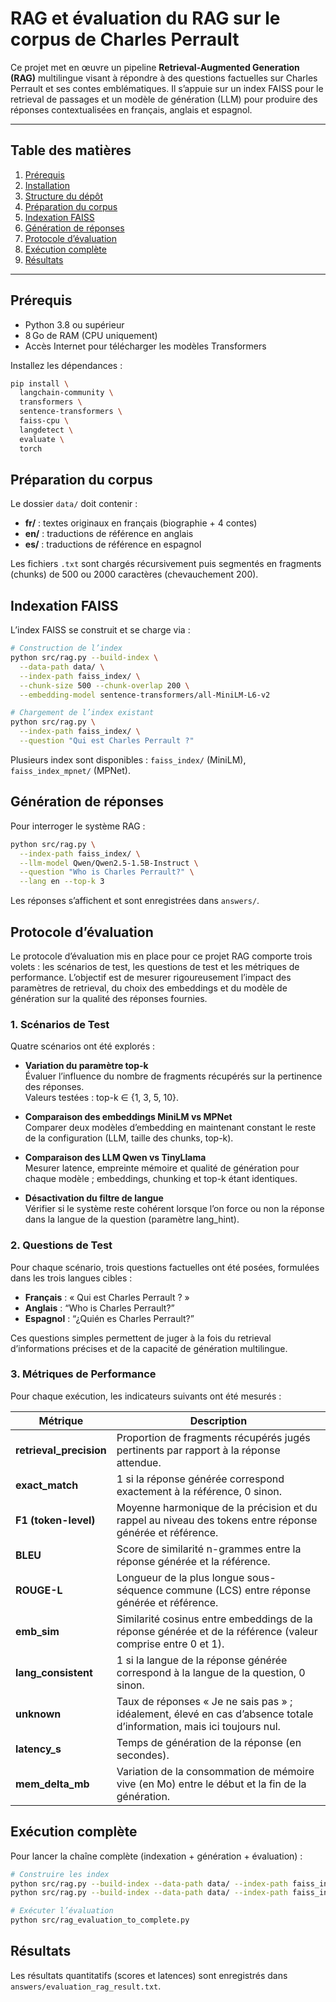 # RAG et évaluation du RAG sur le corpus de Charles Perrault

Ce projet met en œuvre un pipeline **Retrieval-Augmented Generation (RAG)** multilingue visant à répondre à des questions factuelles sur Charles Perrault et ses contes emblématiques. Il s’appuie sur un index FAISS pour le retrieval de passages et un modèle de génération (LLM) pour produire des réponses contextualisées en français, anglais et espagnol.

---

## Table des matières

1. [Prérequis](#prérequis)
2. [Installation](#installation)
3. [Structure du dépôt](#structure-du-dépôt)
4. [Préparation du corpus](#préparation-du-corpus)
5. [Indexation FAISS](#indexation-faiss)
6. [Génération de réponses](#génération-de-réponses)
7. [Protocole d’évaluation](#protocole-d%C3%A9valuation)
8. [Exécution complète](#ex%C3%A9cution-compl%C3%A8te)
9. [Résultats](#r%C3%A9sultats)

---

## Prérequis

* Python 3.8 ou supérieur
* 8 Go de RAM (CPU uniquement)
* Accès Internet pour télécharger les modèles Transformers

Installez les dépendances :

```bash
pip install \
  langchain-community \
  transformers \
  sentence-transformers \
  faiss-cpu \
  langdetect \
  evaluate \
  torch
```


## Préparation du corpus

Le dossier `data/` doit contenir :

* **fr/** : textes originaux en français (biographie + 4 contes)
* **en/** : traductions de référence en anglais
* **es/** : traductions de référence en espagnol

Les fichiers `.txt` sont chargés récursivement puis segmentés en fragments (chunks) de 500 ou 2000 caractères (chevauchement 200).

## Indexation FAISS

L’index FAISS se construit et se charge via :

```bash
# Construction de l’index
python src/rag.py --build-index \
  --data-path data/ \
  --index-path faiss_index/ \
  --chunk-size 500 --chunk-overlap 200 \
  --embedding-model sentence-transformers/all-MiniLM-L6-v2

# Chargement de l’index existant
python src/rag.py \
  --index-path faiss_index/ \
  --question "Qui est Charles Perrault ?"
```

Plusieurs index sont disponibles : `faiss_index/` (MiniLM), `faiss_index_mpnet/` (MPNet).

## Génération de réponses

Pour interroger le système RAG :

```bash
python src/rag.py \
  --index-path faiss_index/ \
  --llm-model Qwen/Qwen2.5-1.5B-Instruct \
  --question "Who is Charles Perrault?" \
  --lang en --top-k 3
```

Les réponses s’affichent et sont enregistrées dans `answers/`.

## Protocole d’évaluation

Le protocole d’évaluation mis en place pour ce projet RAG comporte trois volets : les scénarios de test, les questions de test et les métriques de performance. L’objectif est de mesurer rigoureusement l’impact des paramètres de retrieval, du choix des embeddings et du modèle de génération sur la qualité des réponses fournies.

### 1. Scénarios de Test
Quatre scénarios ont été explorés :

- **Variation du paramètre top-k**  
  Évaluer l’influence du nombre de fragments récupérés sur la pertinence des réponses.  
  Valeurs testées : top-k ∈ {1, 3, 5, 10}.

- **Comparaison des embeddings MiniLM vs MPNet**  
  Comparer deux modèles d’embedding en maintenant constant le reste de la configuration (LLM, taille des chunks, top-k).

- **Comparaison des LLM Qwen vs TinyLlama**  
  Mesurer latence, empreinte mémoire et qualité de génération pour chaque modèle ; embeddings, chunking et top-k étant identiques.

- **Désactivation du filtre de langue**  
  Vérifier si le système reste cohérent lorsque l’on force ou non la réponse dans la langue de la question (paramètre lang_hint).

### 2. Questions de Test
Pour chaque scénario, trois questions factuelles ont été posées, formulées dans les trois langues cibles :

- **Français** : « Qui est Charles Perrault ? »  
- **Anglais** : “Who is Charles Perrault?”  
- **Espagnol** : “¿Quién es Charles Perrault?”  

Ces questions simples permettent de juger à la fois du retrieval d’informations précises et de la capacité de génération multilingue.

### 3. Métriques de Performance
Pour chaque exécution, les indicateurs suivants ont été mesurés :

| **Métrique**         | **Description**                                                                 |
|----------------------|---------------------------------------------------------------------------------|
| **retrieval_precision** | Proportion de fragments récupérés jugés pertinents par rapport à la réponse attendue. |
| **exact_match**      | 1 si la réponse générée correspond exactement à la référence, 0 sinon.          |
| **F1 (token-level)** | Moyenne harmonique de la précision et du rappel au niveau des tokens entre réponse générée et référence. |
| **BLEU**             | Score de similarité n-grammes entre la réponse générée et la référence.         |
| **ROUGE-L**          | Longueur de la plus longue sous-séquence commune (LCS) entre réponse générée et référence. |
| **emb_sim**          | Similarité cosinus entre embeddings de la réponse générée et de la référence (valeur comprise entre 0 et 1). |
| **lang_consistent**  | 1 si la langue de la réponse générée correspond à la langue de la question, 0 sinon. |
| **unknown**          | Taux de réponses « Je ne sais pas » ; idéalement, élevé en cas d’absence totale d’information, mais ici toujours nul. |
| **latency_s**        | Temps de génération de la réponse (en secondes).                                |
| **mem_delta_mb**     | Variation de la consommation de mémoire vive (en Mo) entre le début et la fin de la génération. |


## Exécution complète

Pour lancer la chaîne complète (indexation + génération + évaluation) :

```bash
# Construire les index
python src/rag.py --build-index --data-path data/ --index-path faiss_index_*/ ...
python src/rag.py --build-index --data-path data/ --index-path faiss_index_mpnet/ --embedding-model paraphrase-multilingual-mpnet-base-v2 ...

# Exécuter l’évaluation
python src/rag_evaluation_to_complete.py
```

## Résultats

Les résultats quantitatifs (scores et latences) sont enregistrés dans `answers/evaluation_rag_result.txt`.
